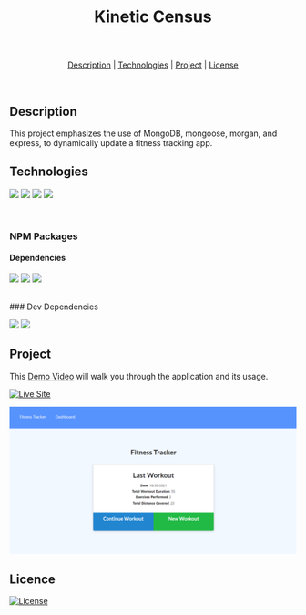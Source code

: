 # <p align="center">Kinetic Census</p>
<br>
<p align="center">
<a href="#description">Description</a> |
<a href="#technologies-used">Technologies</a> |
<a href="#project">Project</a> |
<a href="#license">License</a>
</p>
<br>

## Description
This project emphasizes the use of MongoDB, mongoose, morgan, and express, to dynamically update a fitness tracking app.
<br>

## **Technologies**
<p>
    <img src="https://img.shields.io/badge/HTML-yellow" />
    <img src="https://img.shields.io/badge/CSS-blue" />
    <img src="https://img.shields.io/badge/Javascript-orange" />
    <img src="https://img.shields.io/badge/NodeJS-red" />
</p>
<br>

### NPM Packages
#### Dependencies
<p>
    <img src="https://img.shields.io/badge/dotenv-orange" />
    <img src="https://img.shields.io/badge/express-yellow" />
    <img src="https://img.shields.io/badge/Express Session-pink"/>
</p>
<br
>
### Dev Dependencies
<p>
    <img src="https://img.shields.io/badge/Nodemon-red" />
    <img src="https://img.shields.io/badge/Morgan-purple"  />
</p>

## **Project** 
This [Demo Video]() will walk you through the application and its usage.

<p>
    <a href="https://get-flexed.herokuapp.com/"><img src="https://img.shields.io/badge/-👉 See Live Site-success?style=for-the-badge"  alt="Live Site" /></a>
</p>

![Screenshot of Website](assets\landing-demo.png)
## Licence
[![License](https://img.shields.io/badge/License-MIT-yellow.svg)](https://opensource.org/licenses/MIT)
<br>